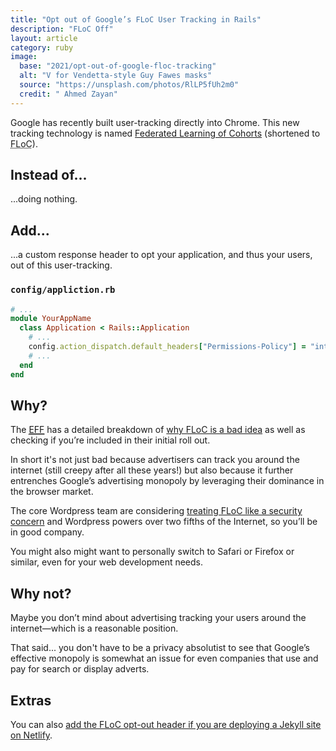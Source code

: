```yaml
---
title: "Opt out of Google’s FLoC User Tracking in Rails"
description: "FLoC Off"
layout: article
category: ruby
image:
  base: "2021/opt-out-of-google-floc-tracking"
  alt: "V for Vendetta-style Guy Fawes masks"
  source: "https://unsplash.com/photos/RlLP5fUh2m0"
  credit: " Ahmed Zayan"
---
```


Google has recently built user-tracking directly into Chrome. This new tracking technology is named [Federated Learning of Cohorts](https://blog.google/products/chrome/privacy-sustainability-and-the-importance-of-and/) (shortened to <abbr title="Federated Learning of Cohorts">FLoC</abbr>).


## Instead of...

...doing nothing.


## Add...

...a custom response header to opt your application, and thus your users, out of this user-tracking.

### `config/appliction.rb`

```ruby
# ...
module YourAppName
  class Application < Rails::Application
    # ...
    config.action_dispatch.default_headers["Permissions-Policy"] = "interest-cohort=()"
    # ...
  end
end
```


## Why?

The [<abbr title="Electronic Frontier Foundation">EFF</abbr>](https://www.eff.org) has a detailed breakdown of [why FLoC is a bad idea](https://amifloced.org) as well as checking if you’re included in their initial roll out.

In short it's not just bad because advertisers can track you around the internet (still creepy after all these years!) but also because it further entrenches Google’s advertising monopoly by leveraging their dominance in the browser market.

The core Wordpress team are considering [treating FLoC like a security concern](https://make.wordpress.org/core/2021/04/18/proposal-treat-floc-as-a-security-concern/) and Wordpress powers over two fifths of the Internet, so you’ll be in good company.

You might also might want to personally switch to Safari or Firefox or similar, even for your web development needs.


## Why not?

Maybe you don’t mind about advertising tracking your users around the internet—which is a reasonable position.

That said... you don't have to be a privacy absolutist to see that Google’s effective monopoly is somewhat an issue for even companies that use and pay for search or display adverts.


## Extras

You can also [add the FLoC opt-out header if you are deploying a Jekyll site on Netlify](/ruby/opt-out-of-google-floc-tracking-on-netlify).